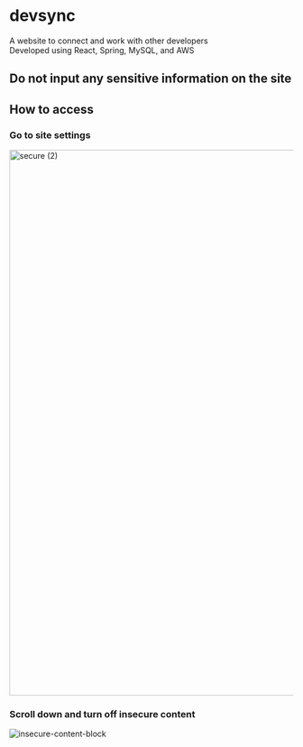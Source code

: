 # devsync  
A website to connect and work with other developers  
Developed using React, Spring, MySQL, and AWS  
## Do not input any sensitive information on the site  

## How to access  
### Go to site settings  
<img width="968" alt="secure (2)" src="https://github.com/OmarAz01/devsync/assets/118571302/507a74d1-fef1-420d-92db-6564a498f884">  
  
### Scroll down and turn off insecure content  
![insecure-content-block](https://github.com/OmarAz01/devsync/assets/118571302/9a2cc734-0cc3-4908-888e-49127793703b)
